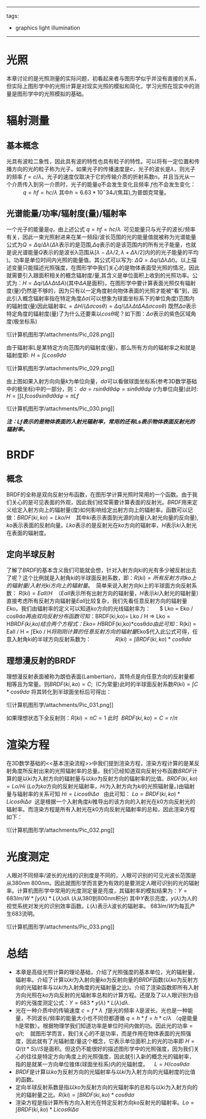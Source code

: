 
---
tags:
  - graphics light illumination
---

# 光照

本章讨论的是光照测量的实际问题，初看起来者与图形学似乎并没有直接的关系，但实际上图形学中的光照计算是对现实光照的模拟和简化，学习光照在现实中的测量是图形学中的光照模拟的基础。

# 辐射测量

## 基本概念

光具有波粒二象性，因此具有波的特性也具有粒子的特性。可以将有一定位置和传播方向的光的粒子称为光子。如果光子的传播速度是$c$，光子的波长是$λ$，则光子的频率 $f = c/ λ$。光子的速度仅取决于它的传输介质的折射系数$n$。并且当光从一个介质传入到另一介质时，光子的能量$q$不会发生变化且频率 $f$也不会发生变化：             $q = hf = hc / λ$ 其中$h=6.63*10^-34J$(焦耳),为普朗克常量。

## 光谱能量/功率/辐射度(量)/辐射率

一个光子的能量是$q$，由上述公式 $q = hf = hc / λ$  可见能量只与光子的波长/频率有关，因此一束光照射进来在某一频段/波长范围的光的能量值就被称为光谱能量公式为$Q = Δq / Δλ$($Δλ$表示的是范围,$Δq$表示的是该范围内的所有光子能量，也就是说光谱能量$Q$表示的是波长λ范围从$[λ-Δλ/2, λ +Δλ/2]$内的的光子能量的平均 )。功率是单位时间内光照的能量值。其公式可以写为: $ΔQ = Δq / (ΔλΔt)$。以上描述变量只能描述光照强度，在图形学中我们关心的是物体表面受光照的情况，因此就需要引入跟面积相关的概念辐射度/量,其含义是单位面积上收到的光照功率。公式为：$H=Δq / (ΔλΔtΔA)$(其中$ΔA$是面积)。在图形学中要计算表面光照仅有辐射度(量)仍然是不够的，因为只有以一定角度射向物体表面的光照才能被"看"到，因此引入概念辐射率指在特定角度$Δσ$(可以想象为球面坐标系下的单位角度)范围内的辐射度(量)因此辐射率$L=ΔH/(Δσcosθ)=Δq/(ΔλΔtΔAΔσcosθ)$ 既然$Δσ$表示特定角度的辐射度(量)了为什么还要乘以$cosθ$呢？如下图：$Δσ$表示的紫色区域角度(极坐标系)

![[计算机图形学/attachments/Pic_028.png]]

由于辐射率L是某特定方向范围内的辐射度(量)，那么所有方向的辐射率之和就是辐射度即: $H=∫Lcosθdσ$

![[计算机图形学/attachments/Pic_029.png]]

由上图如果入射方向向量$k$为单位向量，$dσ$可以看做球面坐标系(参考3D数学基础中的极坐标)中的一部分，则： $dσ = rsinθdθdφ = sinθdθdφ$ ($r$为单位向量)此时:  $H = ∫∫ Lf cosθ sinθ dθdφ = πLf$

![[计算机图形学/attachments/Pic_030.png]]

***注：$Lf$表示的是物体表面的入射光辐射率，常用的还有$Ls$表示物体表面反射光的辐射率。***

# BRDF

## 概念

BRDF的全称是双向反射分布函数，在图形学计算光照时常用的一个函数。由于我们关心的是可见表面的外观，因此我们经常需要计算表面的反射光。$BRDF$用来定义给定入射方向上的辐射量(度)如何影响给定出射方向上的辐射率。函数可以记做：$BRDF(ki, ko) = Lko / H$    其中$ki$表示表面到光源的向量(入射光向量的反向量), $ko$表示表面的反射向量。$Lko$表示的是反射光在$ko$方向的辐射率，$H$表示$ki$入射光在表面的辐射度。

## 定向半球反射

了解了$BRDF$的基本含义我们可能就会想，针对入射方向ki的光有多少被反射出去了呢？这个比例就是入射角ki的半球面反射系数，即：$R(ki) = 所有反射方向ko上的辐射量/入射光ki方向上的辐射量$。  简单来说入射方向ki上的半球面方向反射系数： $R(ki) = Eall / H$  （$Eall$表示所有出射方向的辐射量，$H$表示$ki$入射光的辐射量）直接考虑所有反射方向辐射量$Eall$比较复杂，我们先看任意反射方向的辐射量$Eko$。我们由辐射率的定义可以知道$ko$方向的光线辐射率为：      $ Lko = Eko / cosθdσ$    再由双向反射分布函数可知：$BRDF(ki,ko)= Lko / H => Lko = H*BRDF(ki,ko)$结合两个方程式：$Eko= H*BRDF(ki,ko)*cosθdσ$  由此可知：$R(ki) = Eall / H = ∫Eko / H$  将刚刚计算的任意反射方向的辐射量$Eko$代入此公式可得，任意入射角ki的半球方向反射系数为：                $R(ki) = ∫ BRDF(ki,ko)*cosθdσ$

## 理想漫反射的BRDF

理想漫反射表面被称为朗伯表面(Lambertian)，其特点是向任意方向的反射量都相等且为常量。则$BRDF(ki,ko) = C;$  (C为常量)此时的半球面反射系数$R(ki) = ∫ C*cosθdσ$ 将其转化到半球面坐标后可得出：

![[计算机图形学/attachments/Pic_031.png]]

如果理想状态下全反射则：$R(ki) = πC = 1$ 此时  $BRDF(ki,ko) = C = r / π$

# 渲染方程

在3D数学基础的<<基本渲染流程>>中我们提到渲染方程，渲染方程计算的是某反射角度所反射出来的光照辐射率的总量。我们已经知道双向反射分布函数$BRDF$计算的是以ki为入射方向的辐射量与以$ko$为反射方向的辐射率的比值。$BRDF(ki,ko) = Lo / Hi$ ($Lo$为$ko$方向的反射光辐射率，$Hi$为入射方向为$ki$的光照辐射量。)由辐射量与辐射率的关系可知 $Hi = LicosθiΔσ$   由此可知： $Lo = BRDF(ki,ko) * LicosθiΔσ$  这是根据一个入射角度$ki$推导出的该方向的入射光在$k0$方向反射光的辐射率。而渲染方程是所有入射光在$k0$方向反射光辐射率的总和，因此渲染方程如下：

![[计算机图形学/attachments/Pic_032.png]]

# 光度测定

人眼对不同频率/波长的光线的识别度是不同的，人眼可识别的可见光波长范围是从$380nm~800nm$。因此就图形学而言更为有效的是要测定人眼可识别的光的辐射率。计算机图形学中常用的光度测定量是亮度，其辐射率的模拟结果为：$Y = 683lm/W * ∫ y(λ)*L(λ)dλ$ ($λ$从$380$到$800nm$积分) 其中$Y$表示亮度，$y(λ)$为人的视觉系统对发光的识别效率函数。$L(λ)$表示$λ$波长的辐射率。 $683lm/W$为每瓦产生$683$流明。

![[计算机图形学/attachments/Pic_033.png]]

# 总结

- 本章是高级光照计算的理论基础，介绍了光照强度的基本单位，光的辐射量，辐射率。介绍了计算以$ki$为入射向量$ko$为反射向量的$BRDF$函数(以$ko$为反射方向的光辐射率与以$ki$为入射角度的光辐射量之比)。介绍了渲染函数即所有入射方向光照在$ko$方向反射的光辐射率总和的计算方程。还提及了以人眼识别为目的的光强度测定公式：$Y=683* y(λ)*L(λ)dλ.$
- 光在一种介质中的传输速度 $c = f * λ$  $f$是光的频率 $λ$是波长。光也是一种能量，不同波长/频率的能量大小也不同但都遵循 $q = h*f = h*c/λ$ （$q$是能量 h是常数）。根据物理学我们知道功率是单位时间内做的功。因此光的功率 = $q / t$;    就图形学而言，我们关心的不是功率，而是作用在物体表面的光照强度，因此就有了光辐射度/量这个概念，它表示单位面积上的光的功率即 $H = Q / (t*S) // S$是面积。但这仍不能很好的描述图形学中的光照强度，因为我们关心的往往是特定方向/角度上的光照强度，因此就引入新的概念光的辐射率，指的是就某一方向单位锥体(球面坐标系)内的光辐射度。    $L = H / cosθdσ$
- $BRDF$是计算以$ko$为反射方向的光辐射率与以$ki$为入射方向的光辐射度的比值的函数。
- 定向半球反射系数是指以ko为反射方向的光辐射率的总和与以ki为入射方向的光的辐射量之比。$R(ki) = ∫ BRDF(ki,ko)*cosθdσ$
- 渲染方程是指计算所有方向入射光在特定反射方向ko反射光的辐射率。$Lo = ∫BRDF(ki,ko) * LicosθiΔσ$